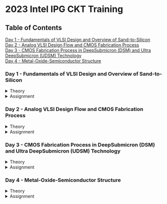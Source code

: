 # 2023 Intel IPG CKT Training

## Table of Contents
<a href="#one">Day 1 - Fundamentals of VLSI Design and Overview of Sand-to-Silicon</a>
<br>
<a href="#two">Day 2 - Analog VLSI Design Flow and CMOS Fabrication Process</a>
<br>
<a href="#three">Day 3 - CMOS Fabrication Process in DeepSubmicron (DSM) and Ultra DeepSubmicron (UDSM) Technology</a>
<br>
<a href="#four">Day 4 - Metal-Oxide-Semiconductor Structure</a>
<br>

<a name="user-content-one"></a>
### Day 1 - Fundamentals of VLSI Design and Overview of Sand-to-Silicon

<details>
<summary>Theory</summary>
<br>
  
1. **VLSI Circuit Design Course Details**

| Digital Logic Design                | Electric Circuit Design                                        | Semiconductor Devices                     |
| ------------------------------------|:--------------------------------------------------------------:| -----------------------------------------:|
| Logic gates                         | Resistor, capacitor, inductor, voltage source & current source | Conductor, semicondictor & insulator      |
| Truth table and K-Map               | Charge, current, voltage, power, & energy                      | Silicon & Germanium                       |
| Combinational Lofic Circuit         | KCL & KVL                                                      | Drift & Diffusion                         |
| Mux and Decoder based logic designs | Mesh and Nodal Analysis                                        | Intrinsic and Extrinsic Semiconductor     |
| Sequential Logic Circuits           | Circuit Theorem: Superposition, Thevenin's                     | Semiconductor Diode, BJT & MOSFET         |
| Logic states                        | RC circuits and Transients                                     | Operation, Characteristics & Band Diagram |
| Timing Diagrams                     | Assignment                                                     | Assignment                                |
| Assignment
<br>
  
2. **Overview of VLSI Design**

**Wafer and Die**
- Wafer diameter is approximate 12 inch (~300mm)
- Single wafer contails ~10k die.
- General die size is 1mm x 1mm or 2mm x 2mm
- All eletric components fabricated on each and every single die.

![image](https://user-images.githubusercontent.com/121998024/211214116-faea14d9-052b-405f-ad9e-f4420f40e5ec.png)

**Packaged Chip**
- Central part of the chip is called die.
- Types of packaging are
  - SIP (Syatem in Packages)
  - DIP (Dual-in-Line Package)
  - QFN (Quad Flat No-Lead Package)
  - BGA (Ball Grid Array)

![image](https://user-images.githubusercontent.com/121998024/211214479-6a1c246d-f587-4969-a005-638e460e7bd8.png)

**Inside the Die**
<br>
![image](https://user-images.githubusercontent.com/121998024/211214585-0118cfb3-8977-467d-8853-54786fa3694f.png)

- **Memory and Memory Controller**:
  - Static Random Access Memory (SRAM) and SRAM controller
  
- **Digital**:
  - Made up of gates, muxes, decoders, counters, resistors, FSM, & etc...
  - All are made by standard cells and deigned by using semicustom VLSI design flow.

- **Analog & RF**:
  - Consists of:
    - Clock component (VCO and PLL)
    - Reference and registered voltage (Bandgap reference, LDO, DC-DC converter)
    - Data component (PRBS generator)
    - Amplifiers & Filters
    - Interfaces (ADC & DAC)
  - All are made and designed by custom VLSI design flow.
 <br>

3. **VLSI Design Methodology**
  
**Field Programming Gate Array (FPGA) Based Design**
  - Faster prototyping and cost-saving
  - FPGA chip consists of:
    - Input/output buffers
    - Array of configurable logic blocks (CLBs)
    - Programmable interconnect structures
  - The programming of interconnects is achieved by programming of RAM
  - Signal routing between the CLBs and the I/O blocks established by configurable switching matrices

![image](https://user-images.githubusercontent.com/121998024/211215820-e6b756cf-1b84-4ce0-b78f-fa22a2bc5551.png)

ASIC (Application Specific Integrated Circuit)  
**Standard Cell Based Design** (aka Semi Custom Design)
  - Develop a standard cell library which storing all the developed, characterized logic cells.
  - The height of all cells are always constant for a particular technology (eg: 14nm, 7nm technology)
  - Each cell is characterized according to several different categories, for example:
    - Delay time vs load capacitance and input transition
    - Circuit simulation model, Timing simulation model, Fault simulation model
    - Cell data for place-and route
    - Mask data

**Full Custom Design**
  - No library is using.
  - Designers has to take care of the geometry, orientation, & placement of every transistors in a full-custom layouts. Causing low profuctivity issue.
  - High development cost hence, rarely use in digital VLSI design.
  - All the analog and RF designs are full custom design.
<br>

4. **VLSI Design Quality**

**Testability**
  - Generation of good test vector.
  - Availability of good test fixture at speed.
  - Design of testable chip.
  
**Yield and Manufacturability**
  - Yield: No. of tested ok chips/Total no. of Chips
  - Functional Yield: Checks at lower speed.
  - Parametric Yield: Checks at required speed.

**Reliability**
  - ESD and EOS
  - Electromigration
  - Oxide breakdown
  - Power and ground bouncing
  - On-chip noise and cross-talk
  
**Technology Upgradability**
  - Design style should be chosen such that the technology update of the chip of functional module for design reuse can be achieved quickly with minimal cost.
<br>

5. **Types of Package**
  
**Pin-through-hole (PTH)**
  - Drill holes in PCB, high cost in soldering process.

![image](https://user-images.githubusercontent.com/121998024/211217332-e14672dc-a8eb-4b9e-a158-adb58bf94142.png)

**Surface Mount Technology (SMT)**
  - Solder the die directly on the PCB, cost and space saving,but expensive tools needed for soldering.
  
![image](https://user-images.githubusercontent.com/121998024/211217392-0a8c4590-da08-4486-83f3-cd6635968227.png)

**Plastic**
  - Dominant for many years but it has the disadvantage of being permeable to environmental moisture.
  
**Ceramic**
  - Power consumption, performance and environmental requirements.
<br>
  
6. **Evolution of Package Technology**

![image](https://user-images.githubusercontent.com/121998024/211217543-04bd2680-0a5f-4c29-b196-4c869a5e67b9.png)

![image](https://user-images.githubusercontent.com/121998024/211217561-8e0d2810-addc-4e7d-8f41-e20fce3f06c7.png)
 
<br>
</details>


<details>
<summary>Assignment</summary>
<br>

<br>
</details>



<a name="user-content-two"></a>
### Day 2 - Analog VLSI Design Flow and CMOS Fabrication Process

<details>
<summary>Theory</summary>
<br>

1. **Analog IC Design Process**

![image](https://user-images.githubusercontent.com/121998024/214596783-1040ff01-5b26-40a9-9fbf-8b29831627f6.png)

| Electrical Design                    | Physical Design                                                | Test Design                                         |
| -------------------------------------|:--------------------------------------------------------------:| ---------------------------------------------------:|
| Electrical design is a process of implementing the specifications to a circuit.| Physical design is a process of representing electrical design into a layout which consists of many distinct geometrical rectangle at various levels. | Test design is a process of coordinating, planning, and implementing the measurement of the analog integrated circuit performance. |
| Electrical design requires active and passive device electrical models for: | Physical design requires:     | Types of test:                                |         
| - Creating the design                                                       | - Entering various geometries | - Functional                                  |
| - Verifying the design                                                      | - Follows DRC                 | - Parametric                                  |
| - Determining the robustness of the design                                  | - Check LVS                   | - Static                                      |         |                                                                             | - Extract parasitic           | - Dynamic                                     |        
<br>
 
2. **Analog IC Design Process and its Relation with CAD and PDK**  

![image](https://user-images.githubusercontent.com/121998024/214637527-2c857592-546d-4888-b321-9e022169a75a.png)
<br>

3. **Role of Circuit Designer**

The reason why it is so important that a VLSI circuit designer need to have a deeper understading on a CMOS manufacturing process:
- Instead of an ideal circuit, a circuit designer should always design a practical circuit based on the device
limits, technology constraints and physical implementations as the physical implementation of the circuit has a major impact on performance,
power and cost.
- Circuit designer need to have a very good understanding of layout design, so that in less iterations the design can be fridged.
- Circuit designer should always discuss with the layout designer for better and efficient circuit design and physical implementation. 
<br>

4. **CMOS Technology**

Why We Use CMOS Technology In IC Design ?
<br>  
Please refer to the comparison of MOSFET and BJT from an analog viewpoint [Allen-Holberg]

| Comparison Feature                   | BJT                                         | MOSFET                                |
| -------------------------------------|:-------------------------------------------:| -------------------------------------:|
| Cut-off Frequency (FT)               | High                                        | Less                                  |
| Noise (at same thermal noise)        | Less 1/f                                    | More 1/f                              |
| DC Range of Operation                | 9 decades of exponential current versus VBE | 2-3 decades of square law behaviour   |
| Transconductance (Same Current)      | Larger by 10X                               | Smaller by 10X                        |
| Small Signal Output Resistance       | Slightly larger                             | Smaller for short channel             |
| Switch Implementation                | Poor                                        | Good                                  |
| Capacitor                            | Voltage dependent                           | More option                           |
| Performance/Power Ratio              | High                                        | Low                                   |
| Technology Improvement               | Slower                                      | Faster                                |

- Almost every comparison favours BJT, however a similar comparison made from digital viewpoint would come up on the side of CMOS. Since large volume mixed-mode technology will be driven by digital demands, CMOS is an obvious choice.
<br>

**Categorization of the CMOS Technology**
- Submicron Technology: Lmin ≥ 0.35 µm
- Deep Submicron Technology (DSM): 0.1 µm ≤ Lmin ≤ 0.35 µm
- Ultra-Deep Submicron Technology (UDSM): Lmin ≤ 0.1 µm
- BiCMOS Technology: Lmin = 0.5 µm  
<br>

5. **CMOS Fabrication Process**  
 
Process Steps:  

<details>
<summary>1. Wafer Formation (Sand-to-Silicon)</summary>

- The raw material used in CMOS fabs is a wafer or disk of silicon, roughly 75mm to 300mm (12 inch) in diameter and less than 1mm thick.

![image](https://user-images.githubusercontent.com/121998024/215015972-565ed30e-ef4a-4e7c-86cb-ea0ce3f6cd87.png)
    
- Wafers are cut from boules, cylindrical ingots of singlecrystal silicon, that have been pulled from a crucible of pure molten silicon.
- Controlled amounts of impurities are added to the melt to provide the crystal with the required electrical properties.
- A seed crystal is dipped into the melt to initiate crystal growth.
- The seed is gradually withdrawn vertically from the melt while simultaneously being rotated, as shown in Figure below.

![image](https://user-images.githubusercontent.com/121998024/215014614-80bdaeb4-05a4-4b4a-9345-c9196570c605.png)

- The molten silicon attaches itself to the seed and recrystallizes as it is withdrawn.
- The seed withdrawal and rotation rates determine the diameter of the ingot.
- Growth rates vary from 30 to 180 mm/hour.  
<br>
</details>

<details>
<summary>2. Photolithography</summary>

- The patterning is achieved by a process called photolithography.
- The primary method for defining areas of interest (i.e., where we want material to be present or absent) on a wafer is by the use of photoresists.
- The wafer is coated with the photoresist and subjected to selective illumination through the photomask.
- A photomask is constructed with chromium (chrome) covered quartz glass. A UV light source is used to expose the photoresist.
- A developer solvent is then used to dissolve the soluble unexposed photoresist, leaving islands of insoluble exposed photoresist.
  
![image](https://user-images.githubusercontent.com/121998024/215020673-3184bad6-3f3e-420b-9461-bbf630fe5b4d.png)
<br>
</details>

<details>
<summary>3. Well and Channel Formation</summary>

- There are 4 CMOS technology processes
  - **N-well process**: In a n-well process, the pMOS transistors are built in a n-well and the nMOS transistor is placed in the p-type substrate.
  - **P-well process**: In a p-well process, the nMOS transistors are built in a p-well and the pMOS transistor is placed in the n-type substrate. p-well processes were used to optimize the pMOS transistor performance.
  - **Twin-well process**: Twin-well processes accompanied the emergence of n-well processes. A twinwell process allows the optimization of each transistor type.
  - **Triple-well process**: The triple-well process has emerged to provide good isolation between analog and digital blocks in mixed-signal chips; it is also used to    isolate high-density dynamic memory from logic.

![image](https://user-images.githubusercontent.com/121998024/215021729-239e5132-6b99-4a19-802a-e5b6c0b027cc.png)
<br>
</details>  

<details>
<summary>4. Silicon Dioxide (Sio2)</summary>

- Oxidation of silicon is achieved by heating silicon wafers in an oxidizing atmosphere. The following are some common approaches:
  - Wet Oxidation: when the oxidizing atmosphere contains water vapor.
    - The temperature is usually between 900 °C and 1000 °C.
    - Wet oxidation is a rapid process.
  
  - Dry Oxidation: when the oxidizing atmosphere is pure oxygen.
    - Temperatures are in the region of 1200 °C to achieve an acceptable growth rate.
    - Dry oxidation forms a better quality oxide than wet oxidation.
    - It is used to form thin, highly controlled gate oxides, while wet oxidation may be used to form thick field oxides.
  
- Atomic Layer Deposition (ALD): when a thin chemical layer (material A) is attached to a surface and then a chemical (material B) is introduced to produce a thin layer of the required layer (i.e., SiO2––this can also be used for other various dielectrics and metals).
<br>
</details>

<details>
<summary>5. Isolation</summary>  

- Individual devices in a CMOS process need to be isolated from one another so that they do not have unexpected interactions.  
- The transistor gate consists of a thin gate oxide layer.
- The thick oxide used to be formed by a process called Local Oxidation of Silicon (LOCOS).
- A problem with LOCOS-based processes is the transition between thick andthin oxide, which extended some distance laterally to form a so-called bird’s beak.
- Starting around the 0.35 µm node, shallow trench isolation (STI) was introduced to avoid the problems with LOCOS.
- STI forms insulating trenches of SiO2 surrounding the transistors (everywhere except the active area).
<br>
</details>  

<details>
<summary>6. Gate Oxide</summary>

- This is the process is to form the gate oxide for the transistors. As mentioned, this is most commonly in the form of silicon dioxide (SiO2).The transistor gate consists of a thin gate oxide layer.
<br>
</details>
  
<details>
<summary>7. Gate and Source/Drain Formations</summary>

- Grow gate oxide wherever transistors are required (area = source + drain + gate)––elsewhere there will be thick oxide or trench isolation.
- Deposit polysilicon on chip.
- Pattern polysilicon (both gates and interconnect)
- Etch exposed gate oxide—i.e., the area of gate oxide where transistors are required that was not covered by polysilicon; at this stage, the chip has windows down to the well or substrate wherever a source/drain diffusion is required.
- Implant pMOS and nMOS source/drain regions.
<br>
</details>

<details>
<summary>8. Contacts and Metallization</summary>  

- Contact cuts are made to source, drain, and gate according to the contact mask. These are holes etched in the dielectric after the source/drain formation.
- Older processes commonly use aluminum (Al) for wires, although newer ones offer copper (Cu) for lower resistance.
- Tungsten (W) can be used as a plug to fill the contact holes (to alleviate problems of aluminum not conforming to small contacts).
<br>
</details>

<details>
<summary>9. Passivation</summary>
  
- The final processing step is to add a protective glass layer called passivation or over glass that prevents the ingress of contaminants.
- Openings in the passivation layer, called overglass cuts, allow connection to I/O pads and test probe points if needed.
<br>
</details>
  
<details>
<summary>10. Metrology</summary>

- Metrology is the science of measuring. Everything that is built in a semiconductor process has to be measured to give feedback to the manufacturing process.
<br>
</details>

<details>
<summary>CMOS Fabrication Process Steps Illustration</summary>  
<br>
  
1. **Substrate Creation**

![image](https://user-images.githubusercontent.com/121998024/215072649-8dc2d5e5-9d0d-4eae-b580-06836e0667c5.png)

2. **Oxidation Process**
- Grow a protective silicon dioxide, SiO2 on top of the silicon wafer.
  
![image](https://user-images.githubusercontent.com/121998024/215073368-bbfed27e-2c78-48ed-8163-baf20d217a8c.png)
  
3. **Photoresist**
- Deposit a layer of photoresist where photoresist is a light sensitive organic polymer. It will softens when exposed to the light.
  
![image](https://user-images.githubusercontent.com/121998024/215074993-c8f55a40-cd13-4161-ae39-3a8ac83a0ccd.png)

4. **Lithography**
- Photoresist is exposed through the n-well mask.

![image](https://user-images.githubusercontent.com/121998024/215075697-f1bd3128-f88a-4c7a-b84e-7e0b116fb45e.png)

![image](https://user-images.githubusercontent.com/121998024/215075909-5e6bc0bb-852d-4e9c-baec-04b677e8c473.png)
  
5. **Etching**
- Oxide layer is etched with Hydrofluoric acid where this acid only attacks oxide.

![image](https://user-images.githubusercontent.com/121998024/215080709-b258dd16-3f0e-4044-b936-d1f9d769c6d8.png)

6. **Strip Photoresist**
- The remaining photoresist is stripped off using the micture of acids called the piranah etch.
  
![image](https://user-images.githubusercontent.com/121998024/215081081-93d96320-00c8-47d2-9876-42cb3754605e.png)

![image](https://user-images.githubusercontent.com/121998024/215081173-f269fc03-2b45-459f-89e2-6884b99c507f.png)

7. **N-well Creation**
- N-well is formed with diffusion or ion implantation.
  
![image](https://user-images.githubusercontent.com/121998024/215081772-3ea4bb9b-0310-4176-8280-ee3fdeee4dac.png)

8. **Strip Oxide**
- Remaining oxide is stripped off using Hydrofluoric acid, HF
  
![image](https://user-images.githubusercontent.com/121998024/215082586-effe906b-e7c2-48d1-a138-81ae170f6985.png)

![image](https://user-images.githubusercontent.com/121998024/215082653-bdbc5563-296d-4874-9444-00dd3b5b239d.png)

9. **Thin Oxide Deposition**
- A very thin layer of gate oxide is deposited.

 ![image](https://user-images.githubusercontent.com/121998024/215083644-e6234c76-c4e3-44f3-ac52-0877703eed41.png)

10. **Polysilicon Deposition**
- Chemical Vapor Deposition (CVD) of silicon layer to form polysilicon.
  
![image](https://user-images.githubusercontent.com/121998024/215084250-75169e71-9c35-4b67-ab27-215139a6551e.png)

11. **Polysilicon Patterning**
- Lithography process is applied to pattern the polysilicon.
  
![image](https://user-images.githubusercontent.com/121998024/215084844-9ddc7db2-33d8-4342-8bd4-5c89c0864d6b.png)
  
![image](https://user-images.githubusercontent.com/121998024/215084975-1c4a546a-ea7f-4814-a6b1-3fda2cc930b3.png)

12. **Thick Oxide Deposition**

![image](https://user-images.githubusercontent.com/121998024/215085832-a857afbf-0c66-420c-8c6f-7fcc9bf30176.png)

13. **Etching of Thick Oxide**

![image](https://user-images.githubusercontent.com/121998024/215086205-2285f6e4-408c-4ebe-80ee-9d86beee2d5e.png)

![image](https://user-images.githubusercontent.com/121998024/215086283-b602b25d-d6ed-453d-94c8-e2c80c18f990.png)

14. **N+ Diffusion Region Creation**
- N+ diffusion for NMOS source and drain are formed.
  
![image](https://user-images.githubusercontent.com/121998024/215086509-8facbe8d-a3ff-471f-a704-9764049d17f0.png)

15. **Etching of Thick Oxide**
- Oxide is stripped off to complete the patterning step.
  
![image](https://user-images.githubusercontent.com/121998024/215086786-bacf1fad-8b3a-42cd-820b-75b452a3fa64.png)

![image](https://user-images.githubusercontent.com/121998024/215086974-1203a87f-0b20-469d-a589-13ab1f5e381f.png)

16. **P+ Diffusion Region Creation**
- P+ diffusion region for PMOS source and drain are formed along with substrate contact.

![image](https://user-images.githubusercontent.com/121998024/215087576-1372f107-5c09-4957-9750-02ab0bb1653e.png)

![image](https://user-images.githubusercontent.com/121998024/215087665-237e8c59-dd22-4a38-9ed1-7bbdac62f414.png)

17. **Thick Oxide Deposition**
- The chip is covered with thick field oxide.
  
![image](https://user-images.githubusercontent.com/121998024/215088484-f20ed51b-b1d2-4439-9bf9-18e557f6aa77.png)

- The oxide is then etched where contact cuts are needed.

![image](https://user-images.githubusercontent.com/121998024/215088749-f66fe27a-e8c8-4d97-bf56-e9ba4b098373.png)

![image](https://user-images.githubusercontent.com/121998024/215088889-80b4f881-b150-4a9d-8a89-c7eec8f19304.png)

18. **Contact Creation**

![image](https://user-images.githubusercontent.com/121998024/215089304-dd4512a7-0095-4679-b193-ea770e90ef95.png)
  
19. **Metalization**
- It is patterned to remove access metal.

![image](https://user-images.githubusercontent.com/121998024/215089683-3b16ace6-373d-40c8-9e7e-8fc47cffbbc2.png)  
<br>
</details>  
  
<br>
</details>

<details>
<summary>Assignment</summary>
<br>

Question 1

![image](https://user-images.githubusercontent.com/121998024/215314580-1c25f545-8968-4fc5-8b2d-3d2587a2306e.png)

Question 2
  
![image](https://user-images.githubusercontent.com/121998024/215314602-9b5a3a44-ae52-4227-bba9-51db545cdcb9.png)

Question 3

![image](https://user-images.githubusercontent.com/121998024/215314618-4e389cca-8588-448a-9b10-69f61619c2eb.png)

Question 4
  
![image](https://user-images.githubusercontent.com/121998024/215314644-b74740f1-6a06-4726-8482-738571c8249c.png)

Question 5
  
![image](https://user-images.githubusercontent.com/121998024/215314659-727ba0d2-ab6d-4e05-81fa-f3a2154d96d4.png)

Question 6
  
![image](https://user-images.githubusercontent.com/121998024/215314678-a12a485b-686b-43d6-bcf0-18e3e5094fcb.png)
  
Question 7
  
![image](https://user-images.githubusercontent.com/121998024/215314695-08e1d576-6cd9-4ce1-b5a1-e0403f0652ed.png)

Question 8
  
![image](https://user-images.githubusercontent.com/121998024/215314711-913b630e-c854-4795-b02a-d598044d873e.png)
  
<br>
</details>



<a name="user-content-three"></a>
### Day 3 - CMOS Fabrication Process in DeepSubmicron (DSM) and Ultra DeepSubmicron (UDSM) Technology

<details>
<summary>Theory</summary>
<br>

<br>
</details>


<details>
<summary>Assignment</summary>
<br>

<br>
</details>



<a name="user-content-four"></a>
### Day 4 - Metal-Oxide-Semiconductor Structure

<details>
<summary>Theory</summary>
<br>

<br>
</details>


<details>
<summary>Assignment</summary>
<br>

<br>
</details>











